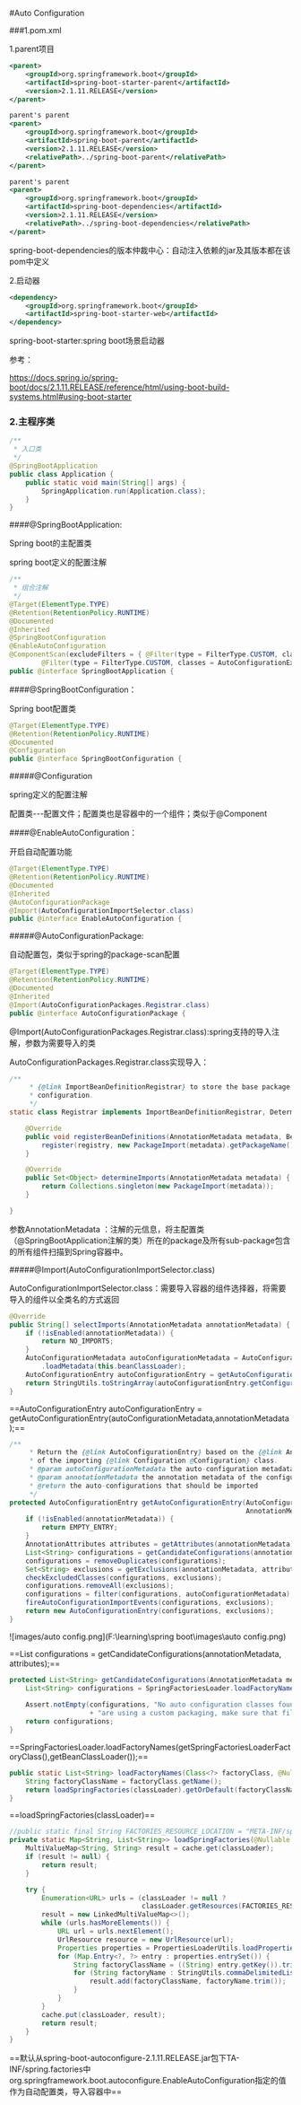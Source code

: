 #Auto Configuration

###1.pom.xml

1.parent项目

```xml
<parent>
    <groupId>org.springframework.boot</groupId>
    <artifactId>spring-boot-starter-parent</artifactId>
    <version>2.1.11.RELEASE</version>
</parent>

parent's parent
<parent>
    <groupId>org.springframework.boot</groupId>
    <artifactId>spring-boot-parent</artifactId>
    <version>2.1.11.RELEASE</version>
    <relativePath>../spring-boot-parent</relativePath>
</parent>

parent's parent
<parent>
    <groupId>org.springframework.boot</groupId>
    <artifactId>spring-boot-dependencies</artifactId>
    <version>2.1.11.RELEASE</version>
    <relativePath>../spring-boot-dependencies</relativePath>
</parent>
```

spring-boot-dependencies的版本仲裁中心：自动注入依赖的jar及其版本都在该pom中定义

2.启动器

```xml
<dependency>
    <groupId>org.springframework.boot</groupId>
    <artifactId>spring-boot-starter-web</artifactId>
</dependency>
```

spring-boot-starter:spring boot场景启动器

参考：

https://docs.spring.io/spring-boot/docs/2.1.11.RELEASE/reference/html/using-boot-build-systems.html#using-boot-starter



### 2.主程序类



```java
/**
 * 入口类
 */
@SpringBootApplication
public class Application {
    public static void main(String[] args) {
        SpringApplication.run(Application.class);
    }
}
```

####@SpringBootApplication:

Spring boot的主配置类

spring boot定义的配置注解

```java
/**
 * 组合注解
 */
@Target(ElementType.TYPE)
@Retention(RetentionPolicy.RUNTIME)
@Documented
@Inherited
@SpringBootConfiguration
@EnableAutoConfiguration
@ComponentScan(excludeFilters = { @Filter(type = FilterType.CUSTOM, classes = TypeExcludeFilter.class),
		@Filter(type = FilterType.CUSTOM, classes = AutoConfigurationExcludeFilter.class) })
public @interface SpringBootApplication {
```

####@SpringBootConfiguration：

Spring boot配置类

```java
@Target(ElementType.TYPE)
@Retention(RetentionPolicy.RUNTIME)
@Documented
@Configuration
public @interface SpringBootConfiguration {
```

#####@Configuration

spring定义的配置注解

配置类---配置文件；配置类也是容器中的一个组件；类似于@Component



####@EnableAutoConfiguration：

开启自动配置功能

```java
@Target(ElementType.TYPE)
@Retention(RetentionPolicy.RUNTIME)
@Documented
@Inherited
@AutoConfigurationPackage
@Import(AutoConfigurationImportSelector.class)
public @interface EnableAutoConfiguration {
```

#####@AutoConfigurationPackage:

自动配置包，类似于spring的package-scan配置

```java
@Target(ElementType.TYPE)
@Retention(RetentionPolicy.RUNTIME)
@Documented
@Inherited
@Import(AutoConfigurationPackages.Registrar.class)
public @interface AutoConfigurationPackage {
```

@Import(AutoConfigurationPackages.Registrar.class):spring支持的导入注解，参数为需要导入的类

AutoConfigurationPackages.Registrar.class实现导入：

```java
/**
	 * {@link ImportBeanDefinitionRegistrar} to store the base package from the importing
	 * configuration.
	 */
static class Registrar implements ImportBeanDefinitionRegistrar, DeterminableImports {

    @Override
    public void registerBeanDefinitions(AnnotationMetadata metadata, BeanDefinitionRegistry registry) {
        register(registry, new PackageImport(metadata).getPackageName());
    }

    @Override
    public Set<Object> determineImports(AnnotationMetadata metadata) {
        return Collections.singleton(new PackageImport(metadata));
    }

}

```

参数AnnotationMetadata ：注解的元信息，将主配置类（@SpringBootApplication注解的类）所在的package及所有sub-package包含的所有组件扫描到Spring容器中。

#####@Import(AutoConfigurationImportSelector.class)

AutoConfigurationImportSelector.class：需要导入容器的组件选择器，将需要导入的组件以全类名的方式返回

```java
@Override
public String[] selectImports(AnnotationMetadata annotationMetadata) {
    if (!isEnabled(annotationMetadata)) {
        return NO_IMPORTS;
    }
    AutoConfigurationMetadata autoConfigurationMetadata = AutoConfigurationMetadataLoader
        .loadMetadata(this.beanClassLoader);
    AutoConfigurationEntry autoConfigurationEntry = getAutoConfigurationEntry(autoConfigurationMetadata,annotationMetadata);
    return StringUtils.toStringArray(autoConfigurationEntry.getConfigurations());
}
```

==AutoConfigurationEntry autoConfigurationEntry = getAutoConfigurationEntry(autoConfigurationMetadata,annotationMetadata);==

```java
/**
	 * Return the {@link AutoConfigurationEntry} based on the {@link AnnotationMetadata}
	 * of the importing {@link Configuration @Configuration} class.
	 * @param autoConfigurationMetadata the auto-configuration metadata
	 * @param annotationMetadata the annotation metadata of the configuration class
	 * @return the auto-configurations that should be imported
	 */
protected AutoConfigurationEntry getAutoConfigurationEntry(AutoConfigurationMetadata autoConfigurationMetadata,
                                                           AnnotationMetadata annotationMetadata) {
    if (!isEnabled(annotationMetadata)) {
        return EMPTY_ENTRY;
    }
    AnnotationAttributes attributes = getAttributes(annotationMetadata);
    List<String> configurations = getCandidateConfigurations(annotationMetadata, attributes);
    configurations = removeDuplicates(configurations);
    Set<String> exclusions = getExclusions(annotationMetadata, attributes);
    checkExcludedClasses(configurations, exclusions);
    configurations.removeAll(exclusions);
    configurations = filter(configurations, autoConfigurationMetadata);
    fireAutoConfigurationImportEvents(configurations, exclusions);
    return new AutoConfigurationEntry(configurations, exclusions);
}
```

![images/auto config.png](F:\learning\spring boot\images\auto config.png)

==List<String> configurations = getCandidateConfigurations(annotationMetadata, attributes);==

```java
protected List<String> getCandidateConfigurations(AnnotationMetadata metadata, AnnotationAttributes attributes) {
    List<String> configurations = SpringFactoriesLoader.loadFactoryNames(getSpringFactoriesLoaderFactoryClass(),
                                                                         getBeanClassLoader());
    Assert.notEmpty(configurations, "No auto configuration classes found in META-INF/spring.factories. If you "
                    + "are using a custom packaging, make sure that file is correct.");
    return configurations;
}
```

==SpringFactoriesLoader.loadFactoryNames(getSpringFactoriesLoaderFactoryClass(),getBeanClassLoader());==

```java
public static List<String> loadFactoryNames(Class<?> factoryClass, @Nullable ClassLoader classLoader) {
    String factoryClassName = factoryClass.getName();
    return loadSpringFactories(classLoader).getOrDefault(factoryClassName, Collections.emptyList());
}
```

==loadSpringFactories(classLoader)==

```java
//public static final String FACTORIES_RESOURCE_LOCATION = "META-INF/spring.factories";
private static Map<String, List<String>> loadSpringFactories(@Nullable ClassLoader classLoader) {
    MultiValueMap<String, String> result = cache.get(classLoader);
    if (result != null) {
        return result;
    }

    try {
        Enumeration<URL> urls = (classLoader != null ?
                                 classLoader.getResources(FACTORIES_RESOURCE_LOCATION) :                             ClassLoader.getSystemResources(FACTORIES_RESOURCE_LOCATION));
        result = new LinkedMultiValueMap<>();
        while (urls.hasMoreElements()) {
            URL url = urls.nextElement();
            UrlResource resource = new UrlResource(url);
            Properties properties = PropertiesLoaderUtils.loadProperties(resource);
            for (Map.Entry<?, ?> entry : properties.entrySet()) {
                String factoryClassName = ((String) entry.getKey()).trim();
                for (String factoryName : StringUtils.commaDelimitedListToStringArray((String) entry.getValue())) {
                    result.add(factoryClassName, factoryName.trim());
                }
            }
        }
        cache.put(classLoader, result);
        return result;
    }   
}
```

==默认从spring-boot-autoconfigure-2.1.11.RELEASE.jar包下TA-INF/spring.factories中org.springframework.boot.autoconfigure.EnableAutoConfiguration指定的值作为自动配置类，导入容器中==





